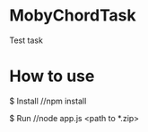 # MobyChordTask
Test task

# How to use

$ Install
//npm install 

$ Run
//node app.js <path to *.zip> <name of json file>
